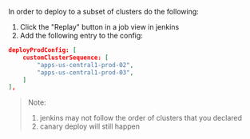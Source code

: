 In order to deploy to a subset of clusters do the following:

1) Click the "Replay" button in a job view in jenkins
2) Add the following entry to the config:

```json
deployProdConfig: [
	customClusterSequence: [
		"apps-us-central1-prod-02",
		"apps-us-central1-prod-03",
	]
],
```

>Note: 
>1) jenkins may not follow the order of clusters that you declared
>2) canary deploy will still happen